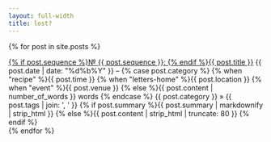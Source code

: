 ```yaml
---
layout: full-width
title: lost?
---
```


{% for post in site.posts %}
<div class="item type-{{ post.category }}">
  <span class="title"><a href="{{ post.url }}" id="{{ post.id }}">{% if post.sequence %}&#8470; {{ post.sequence }}: {% endif %}{{ post.title }}</a></span>
  <span class="meta">
    <span class="date">{{ post.date | date: "%d%b%Y" }}</span>
    &ndash;
    <span class="info">
      {% case post.category %}
      {% when "recipe" %}{{ post.time }}
      {% when "letters-home" %}{{ post.location }}
      {% when "event" %}{{ post.venue }}
      {% else %}{{ post.content | number_of_words }} words
    {% endcase %}
    </span>
    <span class="taxonomy">
      {{ post.category }} » {{ post.tags | join: ', ' }}
    </span>
  </span>
  <span class="summary">
    {% if post.summary %}{{ post.summary | markdownify | strip_html }}
    {% else %}{{ post.content | strip_html | truncate: 80 }}
    {% endif %}
  </span>
</div>
{% endfor %}
